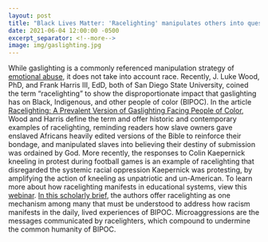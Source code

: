 ```yaml
---
layout: post
title: "Black Lives Matter: 'Racelighting' manipulates others into questioning their mistreatment"
date: 2021-06-04 12:00:00 -0500
excerpt_separator: <!--more-->
image: img/gaslighting.jpg
---
```


While gaslighting is a commonly referenced manipulation strategy of [emotional abuse][emotional-abuse], it does not take into account race. Recently, J. Luke Wood, PhD, and Frank Harris III, EdD, both of San Diego State University, coined the term “racelighting” <!--more--> to show the disproportionate impact that gaslighting has on Black, Indigenous, and other people of color (BIPOC). In the article [Racelighting: A Prevalent Version of Gaslighting Facing People of Color][racelighting], Wood and Harris define the term and offer historic and contemporary examples of racelighting, reminding readers how slave owners gave enslaved Africans heavily edited versions of the Bible to reinforce their bondage, and manipulated slaves into believing their destiny of submission was ordained by God. More recently, the responses to Colin Kaepernick kneeling in protest during football games is an example of racelighting that disregarded the systemic racial oppression Kaepernick was protesting, by amplifying the action of kneeling as unpatriotic and un-American. To learn more about how racelighting manifests in educational systems, view this [webinar][webinar]. [In this scholarly brief][scholarly-brief], the authors offer racelighting as one mechanism among many that must be understood to address how racism manifests in the daily, lived experiences of BIPOC. Microaggressions are the messages communicated by racelighters, which compound to undermine the common humanity of BIPOC.

[emotional-abuse]: https://r20.rs6.net/tn.jsp?f=001MDnneKzPDlqleycFvGad9B39-drzy_OiOM_DtgUbZsoU1zGq-ODW8RP-pOgpYvFRN8P9eZ7FO0QcvNyzYZIhkEDaZpymkvqcLXODhD-up0BgdkMbuixChHGmqOEamygEJrqXKNze9-17dnvTaS6ngw==&c=X-CU-92ztdLDv_GFYUQ8Q2xWQy4Eg1vyWrQyn_YU_VONT2oJyTo07w==&ch=7hRJxo3f6-dBPRPOIoRvHU8F1bcS4eplTQ6bXwnj4U94bbM9_zpdBA==
[racelighting]: https://r20.rs6.net/tn.jsp?f=001MDnneKzPDlqleycFvGad9B39-drzy_OiOM_DtgUbZsoU1zGq-ODW8RP-pOgpYvFRsUH8xOYZyfk_J1-C-hle1HQkML3WRKy5p42L56GChRpBUtz_jqY6ioyr_IGFSBfQTaQ5GcWqAVdT5cCppgLH4eMPXkOPSJViCGsforrAllk2wMUKLhZaSA==&c=X-CU-92ztdLDv_GFYUQ8Q2xWQy4Eg1vyWrQyn_YU_VONT2oJyTo07w==&ch=7hRJxo3f6-dBPRPOIoRvHU8F1bcS4eplTQ6bXwnj4U94bbM9_zpdBA==
[webinar]: https://r20.rs6.net/tn.jsp?f=001MDnneKzPDlqleycFvGad9B39-drzy_OiOM_DtgUbZsoU1zGq-ODW8RP-pOgpYvFR9N8gHwPR49mbVkpeT5XJJSei3gzmGMrOOGY06iFjpdB9Tb8T--8wVkwT73u5E2FJrBoNMflGuNjkfaesjKCdpzKo-wwEq88E&c=X-CU-92ztdLDv_GFYUQ8Q2xWQy4Eg1vyWrQyn_YU_VONT2oJyTo07w==&ch=7hRJxo3f6-dBPRPOIoRvHU8F1bcS4eplTQ6bXwnj4U94bbM9_zpdBA==
[scholarly-brief]: https://r20.rs6.net/tn.jsp?f=001MDnneKzPDlqleycFvGad9B39-drzy_OiOM_DtgUbZsoU1zGq-ODW8RP-pOgpYvFRc06eqxWmAL0smNlAHt69CumuWXxt4oOGVgf_pwTRLWKXgdFPjSZB62B5NyF3_8-X-uD9Vn-b7UcaKuSWkNO6_boCB2mcq0g_77d-9fQNcF4=&c=X-CU-92ztdLDv_GFYUQ8Q2xWQy4Eg1vyWrQyn_YU_VONT2oJyTo07w==&ch=7hRJxo3f6-dBPRPOIoRvHU8F1bcS4eplTQ6bXwnj4U94bbM9_zpdBA==
